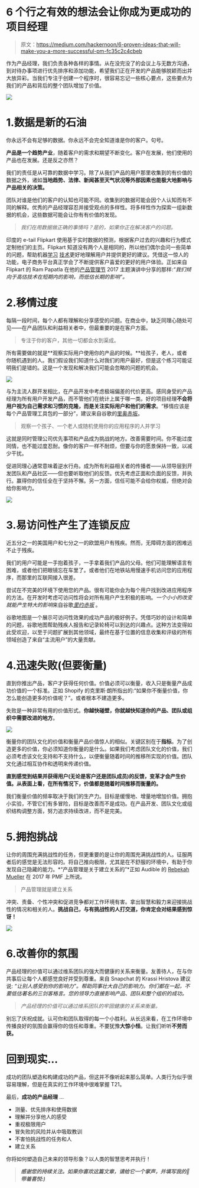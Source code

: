 # 6 个行之有效的想法会让你成为更成功的项目经理

> 原文：<https://medium.com/hackernoon/6-proven-ideas-that-will-make-you-a-more-successful-pm-fc35c2c4cbeb>

作为产品经理，我们负责各种各样的事情。从在没完没了的会议上与无数方沟通，到对待办事项进行优先排序和添加功能，希望我们正在开发的产品能够脱颖而出并大放异彩。当我们专注于创建一个程序时，很容易忘记一些核心要点，这些要点为我们的产品和背后的整个团队增加了价值。

![](img/5e1d8dcdabde824dcf8591cab001af1e.png)

# 1.数据是新的石油

你永远不会有足够的数据。你永远不会完全知道谁是你的客户。句号。

**产品是一个趋势产业**，随着客户的需求和期望不断变化。客户在发展，他们使用的产品也在发展。还是反之亦然？

我们的责任是从可靠的数据中学习。除了从我们产品的用户那里收集到的有价值的数据之外，诸如**当地趋势、法律、新闻甚至天气状况等外部因素也能极大地影响与产品相关的决策。**

团队对谁是他们的客户的认知也可能不同。收集到的数据可能会因个人认知而有不同的解释。优秀的产品经理容忍并接受观点的多样性。将多样性作为探索一组新数据的机会，这些数据可能会让你有有价值的发现。

> *我们在用数据做正确的事情吗？是的，如果你正在解决客户的问题。*

印度的 e-tail Flipkart 使用基于实时数据的预测，根据客户过去的兴趣和行为模式定制他们的主页。Flipkart 知道没有两个人是相同的，所以他们偶尔会问一些简单的问题，帮助机器[学习](https://hackernoon.com/tagged/learning) [技术](https://hackernoon.com/tagged/technology)更好地理解用户并提供更好的建议。凭借这一惊人的功能，电子商务平台真正学会了不断提供客户喜爱的更好的用户体验。正如来自 Flipkart 的 Ram Papatla 在他的[产品管理节](https://medium.com/u/fba4ae2167da?source=post_page-----fc35c2c4cbeb--------------------------------) 2017 主题演讲中分享的那样:*“我们倾向于高估技术在短期内的影响，而低估长期的影响”。*

# 2.移情过度

每隔一段时间，每个人都有理解和分享感受的问题。在商业中，缺乏同理心随处可见——在产品团队和利益相关者中，但最重要的是在客户方面。

> 专注于你的客户，其他一切都会水到渠成。

所有需要做的就是**观察实际用户使用你的产品的时候。**给孩子，老人，或者你随机遇到的人。我们假设我们知道什么对我们的用户最好，但是这个练习可能证明我们是错的。这是一个发现和解决我们可能会忽略的问题的机会。

![](img/50b541524bfec5416d683afc274020dd.png)

与为主流人群开发相比，在产品开发中考虑极端偏差的代价更高。感同身受的产品经理为所有用户开发产品，而不管他们在统计上属于哪一类。好的项目经理**不会将用户视为自己需求和习惯的克隆，而是关注实际用户和他们的需求**。“移情应该是每个产品管理工具包的一部分”，建议来自谷歌的[里奥赤坂](https://medium.com/u/5b93233d448d?source=post_page-----fc35c2c4cbeb--------------------------------)。

> 观察一个孩子、一个老人或随机使用你的应用程序的人并学习

这就是同时管理公司优先事项和产品成为挑战的地方。改善需要时间。你不能过度同情，也不能过度忍耐。像你的客户一样不耐烦，但要与你的愿景保持一致，以减少干扰。

促进同理心通常意味着逆水行舟。成为所有利益相关者的传播者——从领导层到开发团队和产品社区——但也要听取他们的反馈。优先考虑正面和负面的反馈，并执行。赢得你的信任全在于坚持不懈。另一方面，信任可能不会给你权威，但绝对会给你影响力。

![](img/b8d1c4eef56319b761ee896158c0dba0.png)

# 3.易访问性产生了连锁反应

近五分之一的美国用户和七分之一的欧盟用户有残疾。然而，无障碍方面的困难远不止于残疾。

我们的用户可能是一手抱着孩子，一手拿着我们产品的父母。他们可能理解语言有困难，或者他们把眼镜忘在车里了。或者他们在地铁站用慢速手机访问您的应用程序，而那里的互联网接入很差。

尝试在不完美的环境下使用您的产品。很有可能你会为每个用户找到改进应用程序的方法。在开发时考虑可访问性将会对所有用户产生积极的影响。*一个小小的改变就能产生特大的影响*来自谷歌[*里约赤坂*](https://medium.com/u/5b93233d448d?source=post_page-----fc35c2c4cbeb--------------------------------) 。

谷歌地图是一个展示可访问性效果的成功产品的极好例子。凭借巧妙的设计和简单的问题，谷歌地图帮助残疾人报告和记录轮椅可以到达的兴趣点。这种方法变得如此受欢迎，以至于问题扩展到其他领域，最终在基于位置的信息收集和评级的所有领域创造了来自“主流用户”的大量贡献。

# 4.迅速失败(但要衡量)

直到你推出产品，客户才获得任何价值。价值必须可以衡量，收入只是衡量产品成功价值的一个标准。正如 Shopify 的克里斯·朗所指出的:“如果你不衡量价值，你怎么能创造更多的价值呢？”。或者根本不建造更多。

失败是一种非常有用的价值形式。**你越快碰壁，你就越快知道你的产品、团队或组织中需要改进的地方**。

![](img/0dfbf0380eeb89ed9c3522e59ce64531.png)

衡量你的团队文化的价值和衡量产品价值惊人的相似。关键区别在于**指标**。为了创造更多的价值，你必须知道你衡量的是什么。如果我们考虑团队文化的价值，我们必须考虑该文化支持和不支持什么，以便衡量随着时间的推移所实现的价值。团队文化通过相互协作和透明来传递价值。

**直到感觉到结果并获得用户(无论是客户还是团队成员)的反馈，变革才会产生价值。从表面上看，在所有情况下，价值都是随着时间推移而衡量的。**

我们衡量价值的频率取决于我们的生产力。目标是缓慢地、增量地增加价值。拥抱小实验，不管它们有多冒险，目标是改善而不是成功。在产品开发、团队文化或组织结构调整方面，努力追求持续改进，而不是完美。

# 5.拥抱挑战

让你的周围充满挑战性的任务，但更重要的是让你的周围充满挑战性的人。征服两者后的感觉是无法形容的。将自己推向极限，尤其是在不舒服的环境中，有助于你发现自己隐藏的能力。*“产品管理是关于建立关系的”*正如 Audible 的 [Rebekah Mueller](https://medium.com/u/eb5b952f9e57?source=post_page-----fc35c2c4cbeb--------------------------------) 在 2017 年 PMF 上所说。

> 产品管理就是建立关系

冲突、责备、个性冲突和促进竞争都对工作环境有害。拿出智慧和毅力来迎接挑战性的情况和相关的人。**挑战自己，与有挑战性的人打交道，你肯定会对结果感到惊讶！**

![](img/89e4d912555b9e5ea31f964fd315e117.png)

# 6.改善你的氛围

产品经理的价值可以通过维系团队的强大而健康的关系来衡量。友善待人，在与你共事后让每个人都感觉良好并受到尊重。来自 Snapchat 的 Krassi Hristova 建议说: *“让别人感受到你的影响力”。帮助同事壮大自己的影响力。你们都在一起，不要低估著名的三剑客格言。您的领导力直接影响产品、团队和整个组织的成功。*

> *产品经理的价值可以通过维系团队的牢固健康的关系来衡量。*

别忘了庆祝成就。认可你和团队取得的每一个小胜利。从长远来看，在工作环境中传播良好的氛围会赢得你的信任和尊重。不要犹豫**大惊小怪**。让我们听听**不劳而获。**

# 回到现实…

成功的团队塑造和构建成功的产品，但这并不像听起来那么简单。人类行为似乎很容易理解，但是在真实的工作环境中很难掌握 T21。

最后，**成功的产品经理** …

*   测量、优先排序和使用数据
*   理解并分享他人的感受
*   重视极限用户
*   冒失败的风险并从中吸取教训
*   不害怕挑战性的任务和人
*   建立关系

你将如何塑造自己未来的领导形象？以人类的智慧思考并执行！

> ***感谢您的持续关注。如果你喜欢这篇文章，请给它一个掌声，并填写我的💚带着喜悦:)***